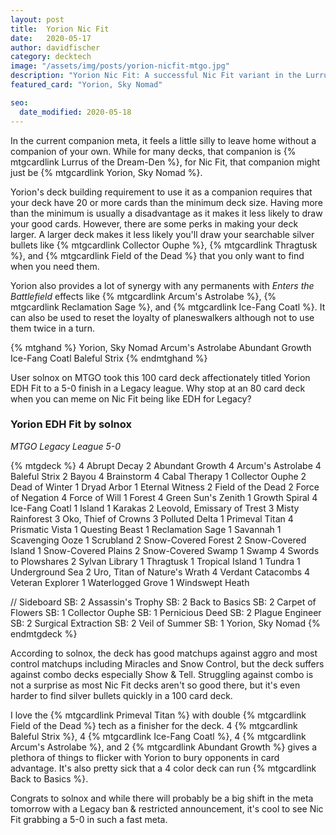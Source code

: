 ```yaml
---
layout: post
title:  Yorion Nic Fit
date:   2020-05-17
author: davidfischer
category: decktech
image: "/assets/img/posts/yorion-nicfit-mtgo.jpg"
description: "Yorion Nic Fit: A successful Nic Fit variant in the Lurrus/Companion meta or an epic troll. You decide!"
featured_card: "Yorion, Sky Nomad"

seo:
  date_modified: 2020-05-18
---
```


In the current companion meta, it feels a little silly to leave home without a companion of your own.
While for many decks, that companion is {% mtgcardlink Lurrus of the Dream-Den %},
for Nic Fit, that companion might just be {% mtgcardlink Yorion, Sky Nomad %}.

Yorion's deck building requirement to use it as a companion requires that your deck have 20 or more cards than the minimum deck size.
Having more than the minimum is usually a disadvantage as it makes it less likely to draw your good cards.
However, there are some perks in making your deck larger.
A larger deck makes it less likely you'll draw your searchable silver bullets
like {% mtgcardlink Collector Ouphe %}, {% mtgcardlink Thragtusk %}, and {% mtgcardlink Field of the Dead %}
that you only want to find when you need them.

Yorion also provides a lot of synergy with any permanents with *Enters the Battlefield* effects like
{% mtgcardlink Arcum's Astrolabe %}, {% mtgcardlink Reclamation Sage %}, and {% mtgcardlink Ice-Fang Coatl %}.
It can also be used to reset the loyalty of planeswalkers although not to use them twice in a turn.

{% mtghand %}
Yorion, Sky Nomad
Arcum's Astrolabe
Abundant Growth
Ice-Fang Coatl
Baleful Strix
{% endmtghand %}

User solnox on MTGO took this 100 card deck affectionately titled Yorion EDH Fit to a 5-0 finish in a Legacy league.
Why stop at an 80 card deck when you can meme on Nic Fit being like EDH for Legacy?

### Yorion EDH Fit by solnox

*MTGO Legacy League 5-0*

{% mtgdeck %}
4 Abrupt Decay
2 Abundant Growth
4 Arcum's Astrolabe
4 Baleful Strix
2 Bayou
4 Brainstorm
4 Cabal Therapy
1 Collector Ouphe
2 Dead of Winter
1 Dryad Arbor
1 Eternal Witness
2 Field of the Dead
2 Force of Negation
4 Force of Will
1 Forest
4 Green Sun's Zenith
1 Growth Spiral
4 Ice-Fang Coatl
1 Island
1 Karakas
2 Leovold, Emissary of Trest
3 Misty Rainforest
3 Oko, Thief of Crowns
3 Polluted Delta
1 Primeval Titan
4 Prismatic Vista
1 Questing Beast
1 Reclamation Sage
1 Savannah
1 Scavenging Ooze
1 Scrubland
2 Snow-Covered Forest
2 Snow-Covered Island
1 Snow-Covered Plains
2 Snow-Covered Swamp
1 Swamp
4 Swords to Plowshares
2 Sylvan Library
1 Thragtusk
1 Tropical Island
1 Tundra
1 Underground Sea
2 Uro, Titan of Nature's Wrath
4 Verdant Catacombs
4 Veteran Explorer
1 Waterlogged Grove
1 Windswept Heath

// Sideboard
SB: 2 Assassin's Trophy
SB: 2 Back to Basics
SB: 2 Carpet of Flowers
SB: 1 Collector Ouphe
SB: 1 Pernicious Deed
SB: 2 Plague Engineer
SB: 2 Surgical Extraction
SB: 2 Veil of Summer
SB: 1 Yorion, Sky Nomad
{% endmtgdeck %}

According to solnox, the deck has good matchups against aggro and most control matchups including Miracles and Snow Control,
but the deck suffers against combo decks especially Show & Tell.
Struggling against combo is not a surprise as most Nic Fit decks aren't so good there,
but it's even harder to find silver bullets quickly in a 100 card deck.

I love the {% mtgcardlink Primeval Titan %} with double {% mtgcardlink Field of the Dead %} tech as a finisher for the deck.
4 {% mtgcardlink Baleful Strix %}, 4 {% mtgcardlink Ice-Fang Coatl %}, 4 {% mtgcardlink Arcum's Astrolabe %},
and 2 {% mtgcardlink Abundant Growth %} gives a plethora of things to flicker with Yorion to bury opponents in card advantage.
It's also pretty sick that a 4 color deck can run {% mtgcardlink Back to Basics %}.

Congrats to solnox and while there will probably be a big shift in the meta tomorrow with a Legacy ban & restricted announcement,
it's cool to see Nic Fit grabbing a 5-0 in such a fast meta.
